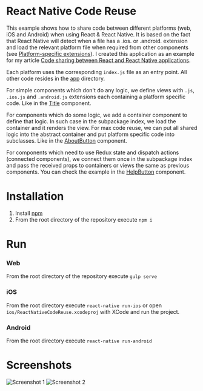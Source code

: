 React Native Code Reuse
=======================
This example shows how to share code between different platforms (web, iOS and Android) when using React & React Native. It is based on the fact that React Native will detect when a file has a .ios. or .android. extension and load the relevant platform file when required from other components (see [Platform-specific extensions](https://facebook.github.io/react-native/docs/platform-specific-code.html#platform-specific-extensions)). I created this application as an example for my article [Code sharing between React and React Native applications](http://ihor.burlachenko.com/code-sharing-between-react-and-react-native-applications/).

Each platform uses the corresponding ```index.js``` file as an entry point. All other code resides in the [app](https://github.com/ihor/ReactNativeCodeReuseExample/tree/master/app) directory.
 
For simple components which don't do any logic, we define views with ```.js```, ```.ios.js``` and ```.android.js``` extensions each containing a platform specific code. Like in the [Title](https://github.com/ihor/ReactNativeCodeReuseExample/tree/master/app/components/Title) component.
 
For components which do some logic, we add a container component to define that logic. In such case in the subpackage index, we load the container and it renders the view. For max code reuse, we can put all shared logic into the abstract container and put platform specific code into subclasses. Like in the [AboutButton](https://github.com/ihor/ReactNativeCodeReuseExample/tree/master/app/components/AboutButton) component.

For components which need to use Redux state and dispatch actions (connected components), we connect them once in the subpackage index and pass the received props to containers or views the same as previous components. You can check the example in the [HelpButton](https://github.com/ihor/ReactNativeCodeReuseExample/tree/master/app/components/HelpButton) component.

Installation
============
1. Install [npm](https://www.npmjs.com/)
2. From the root directory of the repository execute ```npm i```

Run
===

### Web
From the root directory of the repository execute ```gulp serve```

### iOS
From the root directory  execute ```react-native run-ios``` or open ```ios/ReactNativeCodeReuse.xcodeproj``` with XCode and run the project.

### Android
From the root directory  execute ```react-native run-android```

Screenshots
===========

![Screenshot 1](https://github.com/ihor/ReactNativeCodeReuseExample/blob/master/screenshots/react-native-code-reuse-1.png?raw=true)
![Screenshot 2](https://github.com/ihor/ReactNativeCodeReuseExample/blob/master/screenshots/react-native-code-reuse-2.png?raw=true)